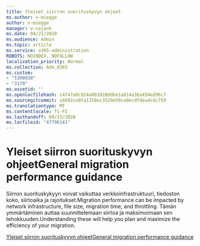 ```yaml
---
title: Yleiset siirron suorituskyvyn ohjeet
ms.author: v-miegge
author: v-miegge
manager: v-cojank
ms.date: 04/21/2020
ms.audience: Admin
ms.topic: article
ms.service: o365-administration
ROBOTS: NOINDEX, NOFOLLOW
localization_priority: Normal
ms.collection: Adm_O365
ms.custom:
- "5300030"
- "3179"
ms.assetid: ''
ms.openlocfilehash: c4f47a0c924a801020ddbe1a814a36a454ed96c7
ms.sourcegitcommit: c6692ce0fa1358ec3529e59ca0ecdfdea4cdc759
ms.translationtype: MT
ms.contentlocale: fi-FI
ms.lasthandoff: 09/15/2020
ms.locfileid: "47796141"
---
```

# <a name="general-migration-performance-guidance"></a><span data-ttu-id="c5a1e-102">Yleiset siirron suorituskyvyn ohjeet</span><span class="sxs-lookup"><span data-stu-id="c5a1e-102">General migration performance guidance</span></span>

<span data-ttu-id="c5a1e-103">Siirron suorituskykyyn voivat vaikuttaa verkkoinfrastruktuuri, tiedoston koko, siirtoaika ja rajoitukset.</span><span class="sxs-lookup"><span data-stu-id="c5a1e-103">Migration performance can be impacted by network infrastructure, file size, migration time, and throttling.</span></span> <span data-ttu-id="c5a1e-104">Tämän ymmärtäminen auttaa suunnittelemaan siirtoa ja maksimoimaan sen tehokkuuden.</span><span class="sxs-lookup"><span data-stu-id="c5a1e-104">Understanding these will help you plan and maximize the efficiency of your migration.</span></span>

[<span data-ttu-id="c5a1e-105">Yleiset siirron suorituskyvyn ohjeet</span><span class="sxs-lookup"><span data-stu-id="c5a1e-105">General migration performance guidance</span></span>](https://docs.microsoft.com/sharepointmigration/sharepoint-online-and-onedrive-migration-speed)
